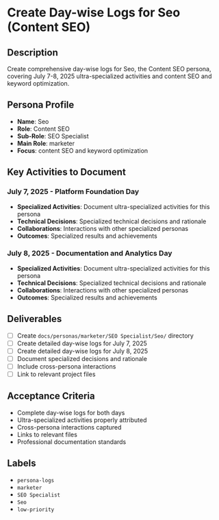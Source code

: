 # Create Day-wise Logs for Seo (Content SEO)

## Description
Create comprehensive day-wise logs for Seo, the Content SEO persona, covering July 7-8, 2025 ultra-specialized activities and content SEO and keyword optimization.

## Persona Profile
- **Name**: Seo
- **Role**: Content SEO
- **Sub-Role**: SEO Specialist
- **Main Role**: marketer
- **Focus**: content SEO and keyword optimization

## Key Activities to Document

### July 7, 2025 - Platform Foundation Day
- **Specialized Activities**: Document ultra-specialized activities for this persona
- **Technical Decisions**: Specialized technical decisions and rationale
- **Collaborations**: Interactions with other specialized personas
- **Outcomes**: Specialized results and achievements

### July 8, 2025 - Documentation and Analytics Day
- **Specialized Activities**: Document ultra-specialized activities for this persona
- **Technical Decisions**: Specialized technical decisions and rationale
- **Collaborations**: Interactions with other specialized personas
- **Outcomes**: Specialized results and achievements

## Deliverables
- [ ] Create `docs/personas/marketer/SEO Specialist/Seo/` directory
- [ ] Create detailed day-wise logs for July 7, 2025
- [ ] Create detailed day-wise logs for July 8, 2025
- [ ] Document specialized decisions and rationale
- [ ] Include cross-persona interactions
- [ ] Link to relevant project files

## Acceptance Criteria
- Complete day-wise logs for both days
- Ultra-specialized activities properly attributed
- Cross-persona interactions captured
- Links to relevant files
- Professional documentation standards

## Labels
- `persona-logs`
- `marketer`
- `SEO Specialist`
- `Seo`
- `low-priority`
